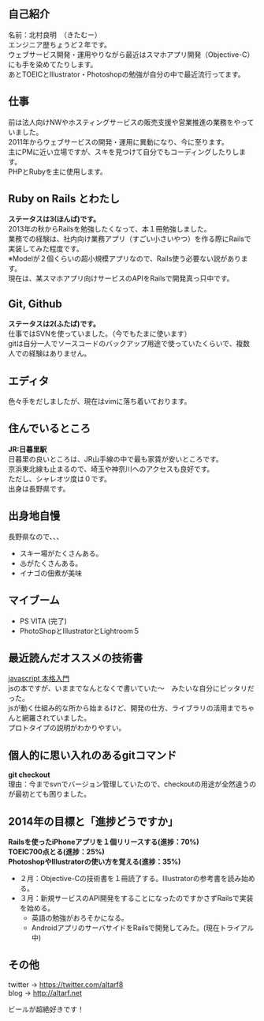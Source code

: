 ## 自己紹介
名前：北村良明　（きたむー）  
エンジニア歴ちょうど２年です。  
ウェブサービス開発・運用やりながら最近はスマホアプリ開発（Objective-C）にも手を染めてたりします。  
あとTOEICとIllustrator・Photoshopの勉強が自分の中で最近流行ってます。  

## 仕事
前は法人向けNWやホスティングサービスの販売支援や営業推進の業務をやっていました。  
2011年からウェブサービスの開発・運用に異動になり、今に至ります。  
主にPMに近い立場ですが、スキを見つけて自分でもコーディングしたりします。  
PHPとRubyを主に使用します。  

## Ruby on Rails とわたし
__ステータスは3(ほんば)です。__    
2013年の秋からRailsを勉強したくなって、本１冊勉強しました。  
業務での経験は、社内向け業務アプリ（すごい小さいやつ）を作る際にRailsで実装してみた程度です。  
※Modelが２個くらいの超小規模アプリなので、Rails使う必要ない説があります。  
現在は、某スマホアプリ向けサービスのAPIをRailsで開発真っ只中です。  

## Git, Github
__ステータスは2(ふたば)です。__  
仕事ではSVNを使っていました。（今でもたまに使います）  
gitは自分一人でソースコードのバックアップ用途で使っていたくらいで、複数人での経験はありません。  

## エディタ
色々手をだしましたが、現在はvimに落ち着いております。

## 住んでいるところ
__JR:日暮里駅__  
日暮里の良いところは、JR山手線の中で最も家賃が安いところです。  
京浜東北線も止まるので、埼玉や神奈川へのアクセスも良好です。  
ただし、シャレオツ度は０です。  
出身は長野県です。

## 出身地自慢
長野県なので、、、  

* スキー場がたくさんある。  
* ♨がたくさんある。  
* イナゴの佃煮が美味  
  

## マイブーム
* PS VITA  (完了)  
* PhotoShopとIllustratorとLightroom５  

## 最近読んだオススメの技術書
[javascript 本格入門](http://www.amazon.co.jp/gp/product/4774144665/)  
jsの本ですが、いままでなんとなくで書いていた〜　みたいな自分にピッタリだった。  
jsが動く仕組み的な所から始まるけど、開発の仕方、ライブラリの活用までちゃんと網羅されていました。  
プロトタイプの説明がわかりやすい。  

## 個人的に思い入れのあるgitコマンド
__git checkout__  
理由：今までsvnでバージョン管理していたので、checkoutの用途が全然違うのが最初とても困りました。  


## 2014年の目標と「進捗どうですか」
__Railsを使ったiPhoneアプリを１個リリースする(進捗：70%)__  
__TOEIC700点とる(進捗：25%)__  
__PhotoshopやIllustratorの使い方を覚える(進捗：35%)__  

* ２月：Objective-Cの技術書を１冊読了する。Illustratorの参考書を読み始める。  
* ３月：新規サービスのAPI開発をすることになったのですかさずRailsで実装を始める。   
   *  英語の勉強がおろそかになる。  
   *  AndroidアプリのサーバサイドをRailsで開発してみた。(現在トライアル中)  

## その他
twitter -> https://twitter.com/altarf8  
blog -> http://altarf.net  
  
ビールが超絶好きです！   
